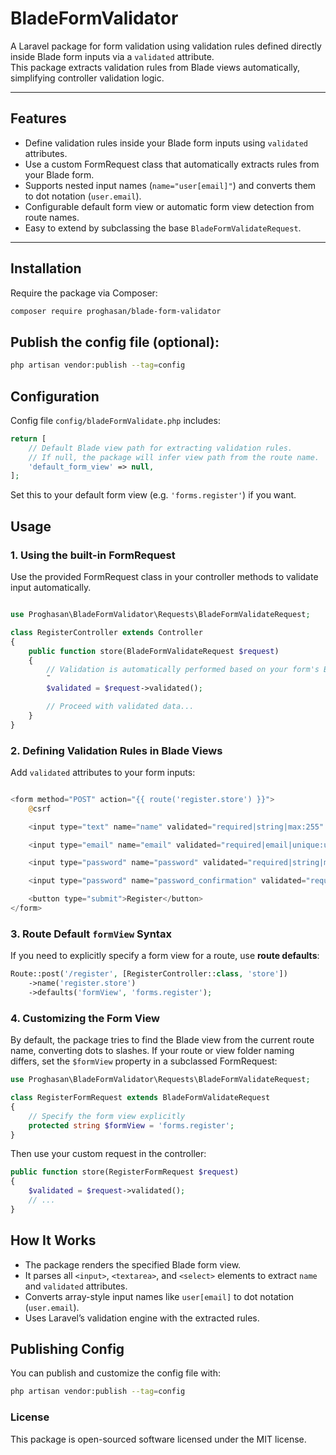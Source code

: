 # BladeFormValidator

A Laravel package for form validation using validation rules defined directly inside Blade form inputs via a `validated` attribute.  
This package extracts validation rules from Blade views automatically, simplifying controller validation logic.

---

## Features

- Define validation rules inside your Blade form inputs using `validated` attributes.
- Use a custom FormRequest class that automatically extracts rules from your Blade form.
- Supports nested input names (`name="user[email]"`) and converts them to dot notation (`user.email`).
- Configurable default form view or automatic form view detection from route names.
- Easy to extend by subclassing the base `BladeFormValidateRequest`.

---

## Installation

Require the package via Composer:

```bash
composer require proghasan/blade-form-validator
```

## Publish the config file (optional):

```bash
php artisan vendor:publish --tag=config
```

## Configuration

Config file `config/bladeFormValidate.php` includes:

```php
return [
    // Default Blade view path for extracting validation rules.
    // If null, the package will infer view path from the route name.
    'default_form_view' => null,
];
```
Set this to your default form view (e.g. `'forms.register'`) if you want.

## Usage

### 1. Using the built-in FormRequest
Use the provided FormRequest class in your controller methods to validate input automatically.

```php

use Proghasan\BladeFormValidator\Requests\BladeFormValidateRequest;

class RegisterController extends Controller
{
    public function store(BladeFormValidateRequest $request)
    {
        // Validation is automatically performed based on your form's Blade view rules
        ˜
        $validated = $request->validated();

        // Proceed with validated data...
    }
}

```

### 2. Defining Validation Rules in Blade Views
Add `validated` attributes to your form inputs:

```php

<form method="POST" action="{{ route('register.store') }}">
    @csrf

    <input type="text" name="name" validated="required|string|max:255" />

    <input type="email" name="email" validated="required|email|unique:users,email" />

    <input type="password" name="password" validated="required|string|min:8|confirmed" />

    <input type="password" name="password_confirmation" validated="required|string|min:8" />

    <button type="submit">Register</button>
</form>
```

### 3. Route Default `formView` Syntax

If you need to explicitly specify a form view for a route, use **route defaults**:

```php
Route::post('/register', [RegisterController::class, 'store'])
    ->name('register.store')
    ->defaults('formView', 'forms.register');
```

### 4. Customizing the Form View
By default, the package tries to find the Blade view from the current route name, converting dots to slashes.
If your route or view folder naming differs, set the `$formView` property in a subclassed FormRequest:

```php
use Proghasan\BladeFormValidator\Requests\BladeFormValidateRequest;

class RegisterFormRequest extends BladeFormValidateRequest
{
    // Specify the form view explicitly
    protected string $formView = 'forms.register';
}
```

Then use your custom request in the controller:

```php
public function store(RegisterFormRequest $request)
{
    $validated = $request->validated();
    // ...
}
```

## How It Works

- The package renders the specified Blade form view.
- It parses all `<input>`, `<textarea>`, and `<select>` elements to extract `name` and `validated` attributes.
- Converts array-style input names like `user[email]` to dot notation (`user.email`).
- Uses Laravel’s validation engine with the extracted rules.


## Publishing Config

You can publish and customize the config file with:

```bash
php artisan vendor:publish --tag=config
```

### License

This package is open-sourced software licensed under the MIT license.
